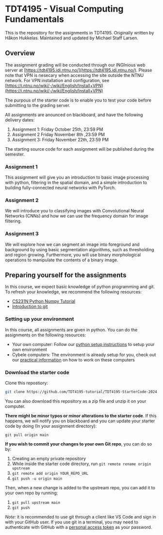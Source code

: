 # TDT4195 - Visual Computing Fundamentals

This is the repository for the assignments in TDT4195. Originally written by Håkon Hukkelas. Maintained and updated by Michael Staff Larsen.

## Overview

The assignment grading will be conducted through our INGInious web server at [https://tdt4195.idi.ntnu.no/](https://tdt4195.idi.ntnu.no/). Please note that VPN is nesecary when accessing the site outside the NTNU network. For VPN installation and configuration, see [https://i.ntnu.no/wiki/-/wiki/English/Install+VPN](https://i.ntnu.no/wiki/-/wiki/English/Install+VPN)


The purpous of the starter code is to enable you to test your code before submitting to the grading server.


All assignments are anounced on blackboard, and have the following delivery dates:

1. Assignment 1: Friday October 25th, 23:59 PM
2. Assignment 2 Friday November 8th ,23:59 PM
3. Assignment 3: Friday November 22th, 23:59 PM

The starting source code for each assignment will be published during the semester.


### Assignment 1
This assignment will give you an introduction to basic image processing with python, filtering in the spatial domain, and a simple introduction to building fully-connected neural networks with PyTorch.

### Assignment 2
We will introduce you to classifying images with Convolutional Neural Networks (CNNs) and how we can use the frequency domain for image filtering.

### Assignment 3
We will explore how we can segment an image into foreground and background by using basic segmentation algorithms, such as thresholding and region growing.
Furthermore, you will use binary morphological operations to manipulate the contents of a binary image.


## Preparing yourself for the assignments
In this course, we expect basic knowledge of python programming and git. To refresh your knowledge, we recommend the following resources:

- [CS231N Python Numpy Tutorial](http://cs231n.github.io/python-numpy-tutorial/)
- [Introduction to git](https://guides.github.com/introduction/git-handbook/)

### Setting up your environment
In this course, all assignments are given in python. You can do the assignments on the following resources:

- Your own computer: Follow our [python setup instructions](tutorials/python_setup_instructions.md) to setup your own environment
- Cybele computers: The environment is already setup for you, check out our [practical information](working_on_cybele_computers.md) on how to work on these computers

### Download the starter code

Clone this repostiory:

```bash
git clone https://github.com/TDT4195-tutorial/TDT4195-StarterCode-2024.git
```

You can also download this repository as a zip file and unzip it on your computer.


**There might be minor typos or minor alterations to the starter code**. If this happens, we will notify you on blackboard and you can update your starter code by doing (In your assignment directory):

```
git pull origin main
```

**If you wish to commit your changes to your own Git repo**, you can do so by:
1. Creating an empty private repository
2. While inside the starter code directory, run `git remote rename origin upstream`
3. `git remote add origin YOUR_REPO_URL`
4. `git push -u origin main`

Then, when a new change is added to the upstream repo, you can add it to your own repo by running:
1. `git pull upstream main`
2. `git push`

*Note:* it is recommended to use git through a client like VS Code and sign in with your GitHub user. If you use git in a terminal, you may need to authenticate with GitHub with a [personal access token](https://docs.github.com/en/authentication/keeping-your-account-and-data-secure/managing-your-personal-access-tokens) as your password.